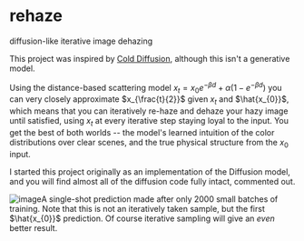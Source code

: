 # rehaze
diffusion-like iterative image dehazing

This project was inspired by [Cold Diffusion](https://arxiv.org/abs/2208.09392), although this isn't a generative model.

Using the distance-based scattering model $x_{t} = x_{0} e^{-\beta d} + \alpha (1 - e^{-\beta d})$ you can very closely approximate $x_{\frac{t}{2}}$ given $x_{t}$ and $\hat{x_{0}}$, which means that you can iteratively re-haze and dehaze your hazy image until satisfied, using $x_{t}$ at every iterative step staying loyal to the input. You get the best of both worlds -- the model's learned intuition of the color distributions over clear scenes, and the true physical structure from the $x_{0}$ input. 

I started this project originally as an implementation of the Diffusion model, and you will find almost all of the diffusion code fully intact, commented out.

![image](https://github.com/amancapy/rehaze/assets/111729660/4721a214-4c81-450d-b024-1bf64844f4df)A single-shot prediction made after only 2000 small batches of training. Note that this is not an iteratively taken sample, but the first $\hat{x_{0}}$ prediction. Of course iterative sampling will give an *even* better result.
